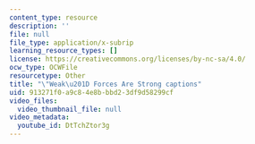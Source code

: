```yaml
---
content_type: resource
description: ''
file: null
file_type: application/x-subrip
learning_resource_types: []
license: https://creativecommons.org/licenses/by-nc-sa/4.0/
ocw_type: OCWFile
resourcetype: Other
title: "\"Weak\u201D Forces Are Strong captions"
uid: 913271f0-a9c8-4e8b-bbd2-3df9d58299cf
video_files:
  video_thumbnail_file: null
video_metadata:
  youtube_id: DtTchZtor3g
---
```

